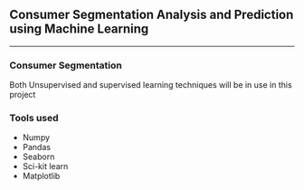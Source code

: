 ## Consumer Segmentation Analysis and Prediction using Machine Learning

--- 
### Consumer Segmentation
Both Unsupervised and supervised learning techniques will be in use in this project

### Tools used
- Numpy
- Pandas
- Seaborn
- Sci-kit learn
- Matplotlib